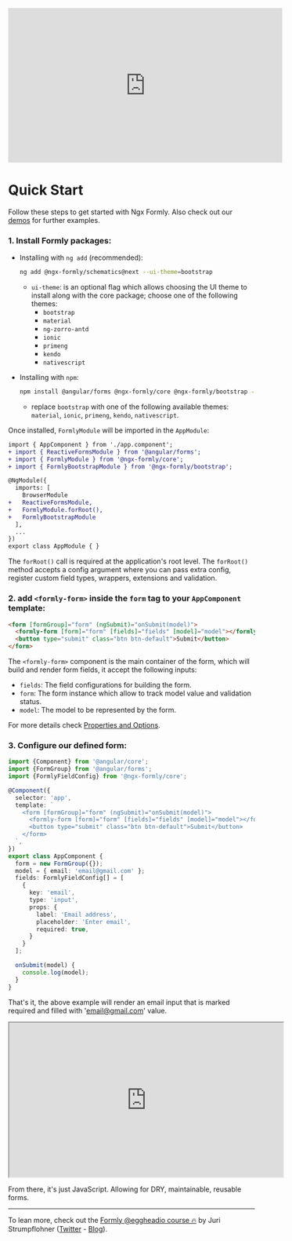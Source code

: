 <div align="center">
  <iframe width="560" height="315" src="https://www.youtube.com/embed/xNiCHsSAsXo" frameborder="0" allow="accelerometer; autoplay; encrypted-media; gyroscope; picture-in-picture" allowfullscreen></iframe>
</div>

# Quick Start

Follow these steps to get started with Ngx Formly. Also check out our [demos](https://formly.dev/examples) for further examples.

### 1. Install Formly packages:

  - Installing with `ng add` (recommended):
    ```bash
    ng add @ngx-formly/schematics@next --ui-theme=bootstrap
    ```

    - `ui-theme`: is an optional flag which allows choosing the UI theme to install along with the core package; choose one of the following themes:
      - `bootstrap`
      - `material`
      - `ng-zorro-antd`
      - `ionic`
      - `primeng`
      - `kendo`
      - `nativescript`

  - Installing with `npm`:
    ```bash
    npm install @angular/forms @ngx-formly/core @ngx-formly/bootstrap --save
    ```
    - replace `bootstrap` with one of the following available themes: `material`, `ionic`, `primeng`, `kendo`, `nativescript`.

  Once installed, `FormlyModule` will be imported in the `AppModule`:

```patch
import { AppComponent } from './app.component';
+ import { ReactiveFormsModule } from '@angular/forms';
+ import { FormlyModule } from '@ngx-formly/core';
+ import { FormlyBootstrapModule } from '@ngx-formly/bootstrap';

@NgModule({
  imports: [
    BrowserModule
+   ReactiveFormsModule,
+   FormlyModule.forRoot(),
+   FormlyBootstrapModule
  ],
  ...
})
export class AppModule { }
```

  The `forRoot()` call is required at the application's root level. The `forRoot()` method accepts a config argument where you can pass extra config, register custom field types, wrappers, extensions and validation.

### 2. add `<formly-form>` inside the `form` tag to your `AppComponent` template:

  ```html
  <form [formGroup]="form" (ngSubmit)="onSubmit(model)">
    <formly-form [form]="form" [fields]="fields" [model]="model"></formly-form>
    <button type="submit" class="btn btn-default">Submit</button>
  </form>
  ```

  The `<formly-form>` component is the main container of the form, which will build and render form fields, it accept the following inputs:

  - `fields`: The field configurations for building the form.
  - `form`: The form instance which allow to track model value and validation status.
  - `model`: The model to be represented by the form.

  For more details check [Properties and Options](./guide/properties-options).

### 3. Configure our defined form:

  ```ts
  import {Component} from '@angular/core';
  import {FormGroup} from '@angular/forms';
  import {FormlyFieldConfig} from '@ngx-formly/core';

  @Component({
    selector: 'app',
    template: `
      <form [formGroup]="form" (ngSubmit)="onSubmit(model)">
        <formly-form [form]="form" [fields]="fields" [model]="model"></formly-form>
        <button type="submit" class="btn btn-default">Submit</button>
      </form>
    `,
  })
  export class AppComponent {
    form = new FormGroup({});
    model = { email: 'email@gmail.com' };
    fields: FormlyFieldConfig[] = [
      {
        key: 'email',
        type: 'input',
        props: {
          label: 'Email address',
          placeholder: 'Enter email',
          required: true,
        }
      }
    ];

    onSubmit(model) {
      console.log(model);
    }
  }
  ```

  That's it, the above example will render an email input 
  that is marked required and filled with 'email@gmail.com' value.

  <div align="center">
    <iframe width="560" height="315" src="https://stackblitz.com/edit/formly-starter-example?ctl=1&embed=1&file=src/app/app.component.html&hideExplorer=1&hideNavigation=1&view=preview"></iframe>
  </div>

  From there, it's just JavaScript. Allowing for DRY, maintainable, reusable forms.

<hr />

To lean more, check out the [Formly @eggheadio course 🔥](https://egghead.io/playlists/configuration-based-reactive-angular-forms-with-ngx-formly-465f) by Juri Strumpflohner ([Twitter](https://twitter.com/juristr) - [Blog](https://juristr.com/blog)).
